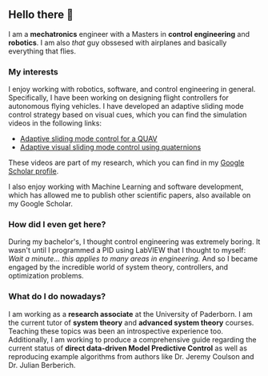 ## Hello there 👋

<!--
**GusMtz787/GusMtz787** is a ✨ _special_ ✨ repository because its `README.md` (this file) appears on your GitHub profile.

Here are some ideas to get you started:

- 🔭 I’m currently working on ...
- 🌱 I’m currently learning ...
- 👯 I’m looking to collaborate on ...
- 🤔 I’m looking for help with ...
- 💬 Ask me about ...
- 📫 How to reach me: ...
- 😄 Pronouns: ...
- ⚡ Fun fact: ...
-->

I am a **mechatronics** engineer with a Masters in **control engineering** and **robotics**. I am also _that_ guy obssesed with airplanes and basically everything that flies.

### My interests

I enjoy working with robotics, software, and control engineering in general. Specifically, I have been working on designing flight controllers for autonomous flying vehicles. I have developed an adaptive sliding mode control strategy based on visual cues, which you can find the simulation videos in the following links: 

- [Adaptive sliding mode control for a QUAV](https://www.youtube.com/watch?v=FMEtGg45hEI)
- [Adaptive visual sliding mode control using quaternions](https://www.youtube.com/watch?v=GprqokqhALo)

These videos are part of my research, which you can find in my [Google Scholar profile](https://scholar.google.com/citations?user=43WNdgkAAAAJ&hl=en). 

I also enjoy working with Machine Learning and software development, which has allowed me to publish other scientific papers, also available on my Google Scholar.

### How did I even get here?

During my bachelor's, I thought control engineering was extremely boring. It wasn't until I programmed a PID using LabVIEW that I thought to myself: *Wait a minute... this applies to many areas in engineering.* And so I became engaged by the incredible world of system theory, controllers, and optimization problems. 

### What do I do nowadays?

I am working as a **research associate** at the University of Paderborn. I am the current tutor of **system theory** and **advanced system theory** courses. Teaching these topics was been an introspective experience too. Additionally, I am working to produce a comprehensive guide regarding the current status of **direct data-driven Model Predictive Control** as well as reproducing example algorithms from authors like Dr. Jeremy Coulson and Dr. Julian Berberich. 
